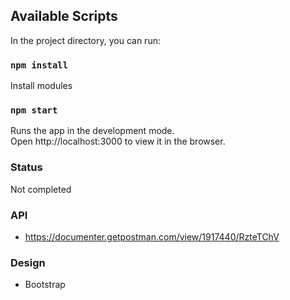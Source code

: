 
## Available Scripts

In the project directory, you can run:

### `npm install`

Install modules

### `npm start`

Runs the app in the development mode.<br>
Open http://localhost:3000 to view it in the browser.

### Status
 Not completed

### API
 - https://documenter.getpostman.com/view/1917440/RzteTChV

### Design
 - Bootstrap
